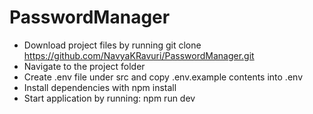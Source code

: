 # PasswordManager

* Download project files by running git clone https://github.com/NavyaKRavuri/PasswordManager.git
* Navigate to the project folder
* Create .env file under src and copy .env.example contents into .env
* Install dependencies with npm install
* Start application by running: npm run dev
